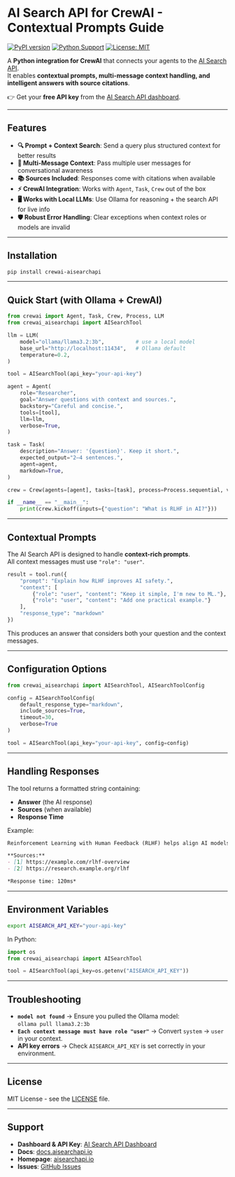 # AI Search API for CrewAI - Contextual Prompts Guide

[![PyPI version](https://badge.fury.io/py/crewai-aisearchapi.svg)](https://badge.fury.io/py/crewai-aisearchapi)
[![Python Support](https://img.shields.io/pypi/pyversions/crewai-aisearchapi.svg)](https://pypi.org/project/crewai-aisearchapi/)
[![License: MIT](https://img.shields.io/badge/License-MIT-yellow.svg)](https://opensource.org/licenses/MIT)

A **Python integration for CrewAI** that connects your agents to the [AI Search API](https://aisearchapi.io/?utm_source=github).  
It enables **contextual prompts, multi-message context handling, and intelligent answers with source citations**.

👉 Get your **free API key** from the [AI Search API dashboard](https://app.aisearchapi.io/dashboard?utm_source=github).

---

## Features

- **🔍 Prompt + Context Search**: Send a query plus structured context for better results  
- **💬 Multi-Message Context**: Pass multiple user messages for conversational awareness  
- **📚 Sources Included**: Responses come with citations when available  
- **⚡ CrewAI Integration**: Works with `Agent`, `Task`, `Crew` out of the box  
- **🖥️ Works with Local LLMs**: Use Ollama for reasoning + the search API for live info  
- **🛡️ Robust Error Handling**: Clear exceptions when context roles or models are invalid  

---

## Installation

```bash
pip install crewai-aisearchapi
```

---

## Quick Start (with Ollama + CrewAI)

```python
from crewai import Agent, Task, Crew, Process, LLM
from crewai_aisearchapi import AISearchTool

llm = LLM(
    model="ollama/llama3.2:3b",          # use a local model
    base_url="http://localhost:11434",   # Ollama default
    temperature=0.2,
)

tool = AISearchTool(api_key="your-api-key")

agent = Agent(
    role="Researcher",
    goal="Answer questions with context and sources.",
    backstory="Careful and concise.",
    tools=[tool],
    llm=llm,
    verbose=True,
)

task = Task(
    description="Answer: '{question}'. Keep it short.",
    expected_output="2–4 sentences.",
    agent=agent,
    markdown=True,
)

crew = Crew(agents=[agent], tasks=[task], process=Process.sequential, verbose=True)

if __name__ == "__main__":
    print(crew.kickoff(inputs={"question": "What is RLHF in AI?"}))
```

---

## Contextual Prompts

The AI Search API is designed to handle **context-rich prompts**.  
All context messages must use `"role": "user"`.

```python
result = tool.run({
    "prompt": "Explain how RLHF improves AI safety.",
    "context": [
        {"role": "user", "content": "Keep it simple, I'm new to ML."},
        {"role": "user", "content": "Add one practical example."}
    ],
    "response_type": "markdown"
})
```

This produces an answer that considers both your question and the context messages.

---

## Configuration Options

```python
from crewai_aisearchapi import AISearchTool, AISearchToolConfig

config = AISearchToolConfig(
    default_response_type="markdown",
    include_sources=True,
    timeout=30,
    verbose=True
)

tool = AISearchTool(api_key="your-api-key", config=config)
```

---

## Handling Responses

The tool returns a formatted string containing:
- **Answer** (the AI response)  
- **Sources** (when available)  
- **Response Time**  

Example:

```markdown
Reinforcement Learning with Human Feedback (RLHF) helps align AI models with human intent...

**Sources:**
- [1] https://example.com/rlhf-overview
- [2] https://research.example.org/rlhf

*Response time: 120ms*
```

---

## Environment Variables

```bash
export AISEARCH_API_KEY="your-api-key"
```

In Python:

```python
import os
from crewai_aisearchapi import AISearchTool

tool = AISearchTool(api_key=os.getenv("AISEARCH_API_KEY"))
```

---

## Troubleshooting

- **`model not found`** → Ensure you pulled the Ollama model:  
  `ollama pull llama3.2:3b`  
- **`Each context message must have role "user"`** → Convert `system` → `user` in your context.  
- **API key errors** → Check `AISEARCH_API_KEY` is set correctly in your environment.  

---

## License

MIT License - see the [LICENSE](LICENSE) file.

---

## Support

- **Dashboard & API Key**: [AI Search API Dashboard](https://app.aisearchapi.io/dashboard?utm_source=github)  
- **Docs**: [docs.aisearchapi.io](https://docs.aisearchapi.io/)  
- **Homepage**: [aisearchapi.io](https://aisearchapi.io/?utm_source=github)  
- **Issues**: [GitHub Issues](https://github.com/aisearchapi/crewai-aisearchapi/issues)  
